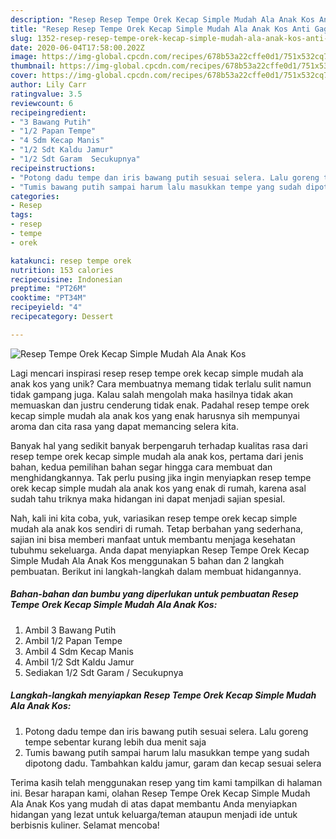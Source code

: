 ```yaml
---
description: "Resep Resep Tempe Orek Kecap Simple Mudah Ala Anak Kos Anti Gagal"
title: "Resep Resep Tempe Orek Kecap Simple Mudah Ala Anak Kos Anti Gagal"
slug: 1352-resep-resep-tempe-orek-kecap-simple-mudah-ala-anak-kos-anti-gagal
date: 2020-06-04T17:58:00.202Z
image: https://img-global.cpcdn.com/recipes/678b53a22cffe0d1/751x532cq70/resep-tempe-orek-kecap-simple-mudah-ala-anak-kos-foto-resep-utama.jpg
thumbnail: https://img-global.cpcdn.com/recipes/678b53a22cffe0d1/751x532cq70/resep-tempe-orek-kecap-simple-mudah-ala-anak-kos-foto-resep-utama.jpg
cover: https://img-global.cpcdn.com/recipes/678b53a22cffe0d1/751x532cq70/resep-tempe-orek-kecap-simple-mudah-ala-anak-kos-foto-resep-utama.jpg
author: Lily Carr
ratingvalue: 3.5
reviewcount: 6
recipeingredient:
- "3 Bawang Putih"
- "1/2 Papan Tempe"
- "4 Sdm Kecap Manis"
- "1/2 Sdt Kaldu Jamur"
- "1/2 Sdt Garam  Secukupnya"
recipeinstructions:
- "Potong dadu tempe dan iris bawang putih sesuai selera. Lalu goreng tempe sebentar kurang lebih dua menit saja"
- "Tumis bawang putih sampai harum lalu masukkan tempe yang sudah dipotong dadu. Tambahkan kaldu jamur, garam dan kecap sesuai selera"
categories:
- Resep
tags:
- resep
- tempe
- orek

katakunci: resep tempe orek 
nutrition: 153 calories
recipecuisine: Indonesian
preptime: "PT26M"
cooktime: "PT34M"
recipeyield: "4"
recipecategory: Dessert

---
```



![Resep Tempe Orek Kecap Simple Mudah Ala Anak Kos](https://img-global.cpcdn.com/recipes/678b53a22cffe0d1/751x532cq70/resep-tempe-orek-kecap-simple-mudah-ala-anak-kos-foto-resep-utama.jpg)

Lagi mencari inspirasi resep resep tempe orek kecap simple mudah ala anak kos yang unik? Cara membuatnya memang tidak terlalu sulit namun tidak gampang juga. Kalau salah mengolah maka hasilnya tidak akan memuaskan dan justru cenderung tidak enak. Padahal resep tempe orek kecap simple mudah ala anak kos yang enak harusnya sih mempunyai aroma dan cita rasa yang dapat memancing selera kita.



Banyak hal yang sedikit banyak berpengaruh terhadap kualitas rasa dari resep tempe orek kecap simple mudah ala anak kos, pertama dari jenis bahan, kedua pemilihan bahan segar hingga cara membuat dan menghidangkannya. Tak perlu pusing jika ingin menyiapkan resep tempe orek kecap simple mudah ala anak kos yang enak di rumah, karena asal sudah tahu triknya maka hidangan ini dapat menjadi sajian spesial.


Nah, kali ini kita coba, yuk, variasikan resep tempe orek kecap simple mudah ala anak kos sendiri di rumah. Tetap berbahan yang sederhana, sajian ini bisa memberi manfaat untuk membantu menjaga kesehatan tubuhmu sekeluarga. Anda dapat menyiapkan Resep Tempe Orek Kecap Simple Mudah Ala Anak Kos menggunakan 5 bahan dan 2 langkah pembuatan. Berikut ini langkah-langkah dalam membuat hidangannya.

<!--inarticleads1-->

##### Bahan-bahan dan bumbu yang diperlukan untuk pembuatan Resep Tempe Orek Kecap Simple Mudah Ala Anak Kos:

1. Ambil 3 Bawang Putih
1. Ambil 1/2 Papan Tempe
1. Ambil 4 Sdm Kecap Manis
1. Ambil 1/2 Sdt Kaldu Jamur
1. Sediakan 1/2 Sdt Garam / Secukupnya




<!--inarticleads2-->

##### Langkah-langkah menyiapkan Resep Tempe Orek Kecap Simple Mudah Ala Anak Kos:

1. Potong dadu tempe dan iris bawang putih sesuai selera. Lalu goreng tempe sebentar kurang lebih dua menit saja
1. Tumis bawang putih sampai harum lalu masukkan tempe yang sudah dipotong dadu. Tambahkan kaldu jamur, garam dan kecap sesuai selera




Terima kasih telah menggunakan resep yang tim kami tampilkan di halaman ini. Besar harapan kami, olahan Resep Tempe Orek Kecap Simple Mudah Ala Anak Kos yang mudah di atas dapat membantu Anda menyiapkan hidangan yang lezat untuk keluarga/teman ataupun menjadi ide untuk berbisnis kuliner. Selamat mencoba!
